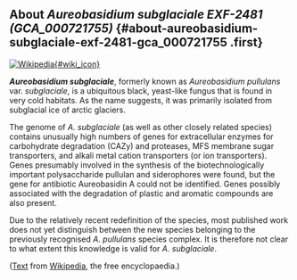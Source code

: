 About *Aureobasidium subglaciale EXF-2481 (GCA\_000721755)* {#about-aureobasidium-subglaciale-exf-2481-gca_000721755 .first}
-----------------------------------------------------------

[![Wikipedia](/img/wikipedia_logo_v2_en.png){#wiki_icon}](http://en.wikipedia.org/wiki/Aureobasidium_subglaciale)

***Aureobasidium subglaciale***, formerly known as *Aureobasidium
pullulans* var. *subglaciale*, is a ubiquitous black, yeast-like fungus
that is found in very cold habitats. As the name suggests, it was
primarily isolated from subglacial ice of arctic glaciers.

The genome of *A. subglaciale* (as well as other closely related
species) contains unusually high numbers of genes for extracellular
enzymes for carbohydrate degradation (CAZy) and proteases, MFS membrane
sugar transporters, and alkali metal cation transporters (or ion
transporters). Genes presumably involved in the synthesis of the
biotechnologically important polysaccharide pullulan and siderophores
were found, but the gene for antibiotic Aureobasidin A could not be
identified. Genes possibly associated with the degradation of plastic
and aromatic compounds are also present.

Due to the relatively recent redefinition of the species, most published
work does not yet distinguish between the new species belonging to the
previously recognised *A. pullulans* species complex. It is therefore
not clear to what extent this knowledge is valid for *A. subglaciale*.

([Text](http://en.wikipedia.org/wiki/Aureobasidium_subglaciale) from
[Wikipedia](http://en.wikipedia.org/), the free encyclopaedia.)
